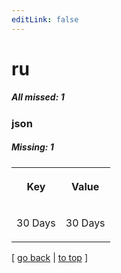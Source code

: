 ```yaml
---
editLink: false
---
```


# ru

##### All missed: 1


### json

##### Missing: 1

<table width="100%">
<tr><th width="50%">

Key

</th><th width="50%">

Value

</th></tr>
<tr><td width="50%">

30 Days

</td><td width="50%">

30 Days

</td></tr>
</table>

[ [go back](../status.md) | [to top](#) ]

